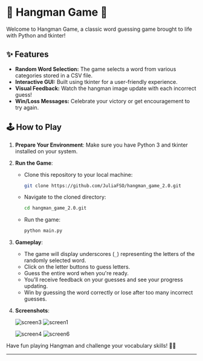 # 🎉 Hangman Game 🎉

Welcome to Hangman Game, a classic word guessing game brought to life with Python and tkinter!

## ✨ Features

- **Random Word Selection:** The game selects a word from various categories stored in a CSV file.
- **Interactive GUI:** Built using tkinter for a user-friendly experience.
- **Visual Feedback:** Watch the hangman image update with each incorrect guess!
- **Win/Loss Messages:** Celebrate your victory or get encouragement to try again.

## 🕹️ How to Play

1. **Prepare Your Environment**: Make sure you have Python 3 and tkinter installed on your system.

2. **Run the Game**:
    - Clone this repository to your local machine:
      ```bash
      git clone https://github.com/JuliaFSO/hangman_game_2.0.git
      ```
    - Navigate to the cloned directory:
      ```bash
      cd hangman_game_2.0.git
      ```
    - Run the game:
      ```bash
      python main.py
      ```

3. **Gameplay**:
    - The game will display underscores (`_`) representing the letters of the randomly selected word.
    - Click on the letter buttons to guess letters.
    - Guess the entire word when you're ready.
    - You'll receive feedback on your guesses and see your progress updating.
    - Win by guessing the word correctly or lose after too many incorrect guesses.

4. **Screenshots**:
   
   ![screen3](https://github.com/JuliaFSO/hangman_game_2.0/assets/81381511/f8122de6-97af-4106-8925-2a5d5cd2f713)    ![screen1](https://github.com/JuliaFSO/hangman_game_2.0/assets/81381511/390e9c3b-82fa-418d-bc09-3db389559c23)

   ![screen4](https://github.com/JuliaFSO/hangman_game_2.0/assets/81381511/77f42b66-a075-47da-a00c-46c60cb8cbc0)    ![screen6](https://github.com/JuliaFSO/hangman_game_2.0/assets/81381511/cb914ff3-322e-4b8f-92c4-c991d28d3102)



Have fun playing Hangman and challenge your vocabulary skills! 🎩💀

---
